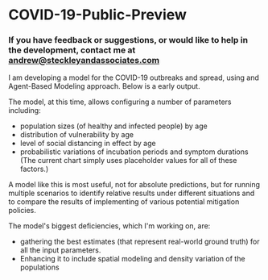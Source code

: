 # COVID-19-Public-Preview

### If you have feedback or suggestions, or would like to help in the development, contact me at andrew@steckleyandassociates.com

I am developing a model for the COVID-19 outbreaks and spread, using and Agent-Based Modeling approach.
Below is a early output.

The model, at this time, allows configuring a number of parameters including:

* population sizes (of healthy and infected people) by age
* distribution of vulnerability by age
* level of social distancing in effect by age
* probabilistic variations of incubation periods and symptom durations  (The current chart simply uses placeholder values for all of these factors.)

A model like this is most useful, not for absolute predictions, but for running multiple scenarios to identify relative results under different situations and to compare the results of implementing of various potential mitigation policies.

The model's biggest deficiencies, which I'm working on, are:

* gathering the best estimates (that represent real-world ground truth) for all the input parameters.
* Enhancing it to include spatial modeling and density variation of the populations


